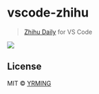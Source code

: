 # vscode-zhihu
>[Zhihu Daily](http://daily.zhihu.com/) for VS Code 

![](https://wx1.sinaimg.cn/large/65ad7d5aly1g5tw257hebj21bx0u0kjl.jpg)

## License

MIT © [YRMING](https://github.com/yrming)